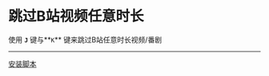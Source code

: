 # 跳过B站视频任意时长
使用 **`J`** 键与**`K`** 键来跳过B站任意时长视频/番剧

****

[安装脚本](https://greasyfork.org/zh-CN/scripts/413129-bilibili-%E5%93%94%E5%93%A9%E5%93%94%E5%93%A9-%E8%B7%B3%E8%BF%87%E7%95%AA%E5%89%A7%E7%89%87%E5%A4%B4)

